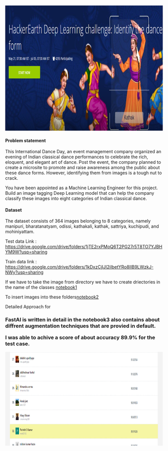 
<p><img src="https://github.com/parinith/Identify_the_dance-FastAI-/blob/master/dance2.PNG" width="800" height="400"></p>

<h4>Problem statement</h4>

This International Dance Day, an event management company organized an evening of Indian classical dance performances to celebrate the rich, eloquent, and elegant art of dance. Post the event, the company planned to create a microsite to promote and raise awareness among the public about these dance forms. However, identifying them from images is a tough nut to crack.

You have been appointed as a Machine Learning Engineer for this project. Build an image tagging Deep Learning model that can help the company classify these images into eight categories of Indian classical dance.

<h4>Dataset</h4>


The dataset consists of 364 images belonging to 8 categories, namely manipuri, bharatanatyam, odissi, kathakali, kathak, sattriya, kuchipudi, and mohiniyattam.

Test data Link : https://drive.google.com/drive/folders/1jTE2rxPMoQ6T2PG27r5T8TO7YJBHYM9W?usp=sharing

Train data link : https://drive.google.com/drive/folders/1kDxzCjIJI2iIbetYRo8IIB9LWzkJ-NWy?usp=sharing

If we have to take the image from directory we have to create driectories in the name of the classes <a href= "https://github.com/parinith/Identify_the_dance-FastAI-/blob/master/createdir.ipynb">notebook1</a>

To insert images into these folders<a href ="https://github.com/parinith/Identify_the_dance-FastAI-/blob/master/imageintofolder.ipynb">notebook2</a>


Detailed Approach for <h3>FastAI</f3> is written in detail in the <a herf='https://github.com/parinith/Identify_the_dance-FastAI-/commit/6ee5e26cfdef4a14b48f42a83b69881141d512a8' >notebook3</a> also contains about diffrent augmentation techniques that are provied in default.

I was able to achive a score of about accuracy 89.9% for the test case.
<p><img src="https://github.com/parinith/Identify_the_dance-FastAI-/blob/master/dance.PNG" width="700" height="300"></p>

